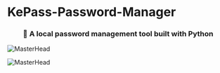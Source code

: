 # KePass-Password-Manager
 <h3 align="center"> 🔐 A local password management tool built with Python</h3>
 
![MasterHead](https://cdn.discordapp.com/attachments/1296801162158407755/1299076310056046803/DALLE_2024-10-24_15.06.20_-_A_sharp_and_clean_version_of_a_simple_and_modern_logo_for_a_password_management_application_called_KePass._The_logo_retains_the_minimalist_design_wi.webp?ex=671be297&is=671a9117&hm=5c44a8c662b95eda8fdcc583b0543827ec336fc84f58a5695544f6431e4064ca&)


 ![MasterHead](https://cdn.discordapp.com/attachments/1296801162158407755/1299076312287285288/DALLE_2024-10-24_10.49.39_-_A_modern_and_minimalistic_logo_design_for_the_password_management_app_KEPASS._The_logo_should_focus_on_the_text_KEPASS_using_a_clean_and_bold_fon.webp?ex=671be298&is=671a9118&hm=53622b72ba77730ef8c9d8c2c8cae6f0251e9ede6cedc838b35a4e5a2f72209d&)


